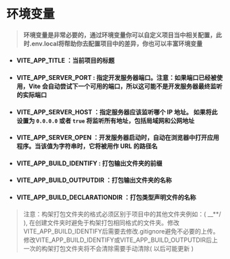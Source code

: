 # 环境变量

> #### 环境变量是非常必要的，通过环境变量你可以自定义项目当中相关配置，此时.env.local将帮助你去配置项目中的差异，你也可以丰富环境变量

- #### VITE_APP_TITLE ：当前项目的标题

- #### VITE_APP_SERVER_PORT : 指定开发服务器端口。注意：如果端口已经被使用，Vite 会自动尝试下一个可用的端口，所以这可能不是开发服务器最终监听的实际端口

- #### VITE_APP_SERVER_HOST ：指定服务器应该监听哪个 IP 地址。 如果将此设置为 `0.0.0.0` 或者 `true` 将监听所有地址，包括局域网和公网地址

- #### VITE_APP_SERVER_OPEN ：开发服务器启动时，自动在浏览器中打开应用程序。当该值为字符串时，它将被用作 URL 的路径名

- #### VITE_APP_BUILD_IDENTIFY : 打包输出文件夹的前缀

- #### VITE_APP_BUILD_OUTPUTDIR ：打包输出文件夹的名称

- #### VITE_APP_BUILD_DECLARATIONDIR ：打包类型声明文件的名称

> 注意：构架打包文件夹的格式必须区别于项目中的其他文件夹例如：( __**/ ), 在创建文件夹时避免于构架打包相同格式的文件夹。修改VITE_APP_BUILD_IDENTIFY后需要去修改.gitignore避免不必要的上传。修改VITE_APP_BUILD_IDENTIFY或VITE_APP_BUILD_OUTPUTDIR后上一次的构架打包文件夹将不会清除需要手动清除( 以后可能更新 )

